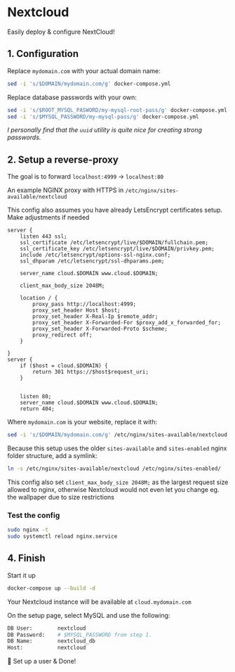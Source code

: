 # Nextcloud

Easily deploy & configure NextCloud!


## 1. Configuration
Replace `mydomain.com` with your actual domain name:
```bash
sed -i 's/$DOMAIN/mydomain.com/g' docker-compose.yml
```

Replace database passwords with your own:
```bash
sed -i 's/$ROOT_MYSQL_PASWORD/my-mysql-root-pass/g' docker-compose.yml
sed -i 's/$MYSQL_PASSWORD/my-mysql-pass/g' docker-compose.yml
```
*I personally find that the `uuid` utility is quite nice for creating strong passwords.*

## 2. Setup a reverse-proxy

The goal is to forward `localhost:4999` -> `localhost:80`

An example NGINX proxy with HTTPS in `/etc/nginx/sites-available/nextcloud`

This config also assumes you have already LetsEncrypt certificates setup. Make adjustments if needed
```nginx
server {
    listen 443 ssl;
    ssl_certificate /etc/letsencrypt/live/$DOMAIN/fullchain.pem;
    ssl_certificate_key /etc/letsencrypt/live/$DOMAIN/privkey.pem;
    include /etc/letsencrypt/options-ssl-nginx.conf;
    ssl_dhparam /etc/letsencrypt/ssl-dhparams.pem;

    server_name cloud.$DOMAIN www.cloud.$DOMAIN;

    client_max_body_size 2048M;

    location / {
        proxy_pass http://localhost:4999;
        proxy_set_header Host $host;
        proxy_set_header X-Real-Ip $remote_addr;
        proxy_set_header X-Forwarded-For $proxy_add_x_forwarded_for;
        proxy_set_header X-Forwarded-Proto $scheme;
        proxy_redirect off;
    }

}
server {
    if ($host = cloud.$DOMAIN) {
        return 301 https://$host$request_uri;
    }


    listen 80;
    server_name cloud.$DOMAIN www.cloud.$DOMAIN;
    return 404;
```

Where `mydomain.com` is your website, replace it with:

```bash
sed -i 's/$DOMAIN/mydomain.com/g' /etc/nginx/sites-available/nextcloud
```

Because this setup uses the older `sites-available` and `sites-enabled` nginx folder structure, add a symlink:
```bash
ln -s /etc/nginx/sites-available/nextcloud /etc/nginx/sites-enabled/
```

This config also set `client_max_body_size 2048M;` as the largest request size allowed to nginx, otherwise Nextcloud would not even let you change eg. the wallpaper due to size restrictions

### Test the config

```bash
sudo nginx -t
sudo systemctl reload nginx.service
```

## 4. Finish

Start it up
```bash
docker-compose up --build -d
```
Your Nextcloud instance will be available at `cloud.mydomain.com`

On the setup page, select MySQL and use the following:
```bash
DB User:        nextcloud
DB Password:    # $MYSQL_PASSWORD from step 1.
DB Name:        nextcloud_db
Host:           nextcloud
```
🎉 Set up a user & Done!


